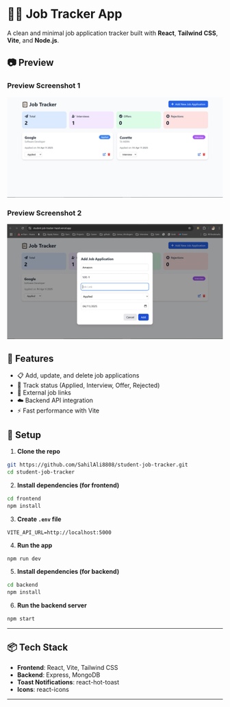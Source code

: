 
# 🧑‍💼 Job Tracker App

A clean and minimal job application tracker built with **React**, **Tailwind CSS**, **Vite**, and **Node.js**.

## 📷 Preview

<!-- screenshot 1 -->
### Preview Screenshot 1
![Preview Screenshot](https://github.com/SahilAli8808/student-job-tracker/blob/main/Screenshots/Screenshot-1.jpg)
<!-- screenshot 2 -->
### Preview Screenshot 2
![Preview Screenshot](https://github.com/SahilAli8808/student-job-tracker/blob/main/Screenshots/Screenshot-2.jpg)

## 🚀 Features

- 📋 Add, update, and delete job applications  
- 🎯 Track status (Applied, Interview, Offer, Rejected)  
- 🔗 External job links  
- ☁️ Backend API integration  
- ⚡ Fast performance with Vite  

## 🔧 Setup

1. **Clone the repo**

```bash
git https://github.com/SahilAli8808/student-job-tracker.git
cd student-job-tracker
```

2. **Install dependencies (for frontend)**

```bash
cd frontend
npm install
```

3. **Create `.env` file**

```env
VITE_API_URL=http://localhost:5000
```

4. **Run the app**

```bash
npm run dev
```

<!-- ======== -->
5. **Install dependencies (for backend)**

```bash
cd backend
npm install
```
6. **Run the backend server**

```bash
npm start
```
---

## 📦 Tech Stack

- **Frontend**: React, Vite, Tailwind CSS  
- **Backend**: Express, MongoDB   
- **Toast Notifications**: react-hot-toast  
- **Icons**: react-icons  

---



